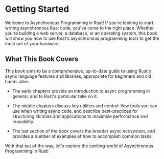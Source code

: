 # Getting Started

Welcome to Asynchronous Programming in Rust! If you're looking to start writing
asynchronous Rust code, you've come to the right place. Whether you're building
a web server, a database, or an operating system, this book will show you
how to use Rust's asynchronous programming tools to get the most out of your
hardware.

## What This Book Covers

This book aims to be a comprehensive, up-to-date guide to using Rust's async
language features and libraries, appropriate for beginners and old hands alike.

- The early chapters provide an introduction to async programming in general,
and to Rust's particular take on it.

- The middle chapters discuss key utilities and control-flow tools you can use
when writing async code, and describe best-practices for structuring libraries
and applications to maximize performance and reusability.

- The last section of the book covers the broader async ecosystem, and provides
a number of examples of how to accomplish common tasks.

With that out of the way, let's explore the exciting world of Asynchronous
Programming in Rust!
